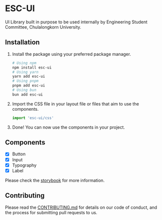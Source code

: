 # ESC-UI

UI Library built in purpose to be used internally by Engineering Student Committee, Chulalongkorn University.

## Installation

1. Install the package using your preferred package manager.

   ```bash
   # Using npm
   npm install esc-ui
   # Using yarn
   yarn add esc-ui
   # Using pnpm
   pnpm add esc-ui
   # Using bun
   bun add esc-ui
   ```

1. Import the CSS file in your layout file or files that aim to use the components.

   ```js
   import 'esc-ui/css'
   ```

1. Done! You can now use the components in your project.

## Components

- [x] Button
- [x] Input
- [x] Typography
- [x] Label

Please check the [storybook](https://esc-chula.github.io/esc-ui/) for more information.

## Contributing

Please read the [CONTRIBUTING.md](CONTRIBUTING.md) for details on our code of conduct, and the process for submitting pull requests to us.

